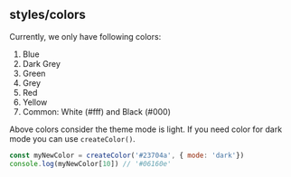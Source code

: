 ## styles/colors

Currently, we only have following colors:
1. Blue
1. Dark Grey
1. Green
1. Grey
1. Red
1. Yellow
1. Common: White (#fff) and Black (#000)

Above colors consider the theme mode is light. If you need color for dark mode you can use `createColor()`.
```js
const myNewColor = createColor('#23704a', { mode: 'dark'})
console.log(myNewColor[10]) // '#06160e'
```